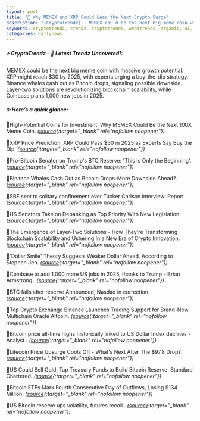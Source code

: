 ```yaml
---
layout: post
title: "🌅 Why MEMEX and XRP Could Lead the Next Crypto Surge"
description: "[CryptoTrendz] - MEMEX could be the next big meme coin with massive growth potential. XRP might reach $30 by 2025, with experts urging a buy-the-dip strategy. Binance whales cash out as Bitcoin drops, signaling possible downside. Layer-two solutions are revolutionizing blockchain scalability, while Coinbase plans 1,000 new jobs in 2025."
keywords: cryptotrendz, trendz, cryptotrends, web3trends, organic, AI, Trump, Crypto, Trading, XRP, Analyst, BTC, Binance, Bitcoin
categories: dailynews
---
```


##### ⚡ CryptoTrendz - 📌 *Latest Trendz Uncovered!:*

MEMEX could be the next big meme coin with massive growth potential. XRP might reach $30 by 2025, with experts urging a buy-the-dip strategy. Binance whales cash out as Bitcoin drops, signaling possible downside. Layer-two solutions are revolutionizing blockchain scalability, while Coinbase plans 1,000 new jobs in 2025.

##### ✨ *Here’s a quick glance:*


🔹High-Potential Coins for Investment: Why MEMEX Could Be the Next 100X Meme Coin. *([source](https://s.avyag.com/y8i6){:target="_blank" rel="nofollow noopener"})*

🔹XRP Price Prediction: XRP Could Pass $30 in 2025 as Experts Say Buy the Dip. *([source](https://s.avyag.com/4g91){:target="_blank" rel="nofollow noopener"})*

🔹Pro-Bitcoin Senator on Trump's BTC Reserve: 'This Is Only the Beginning'. *([source](https://s.avyag.com/ycqu){:target="_blank" rel="nofollow noopener"})*

🔹Binance Whales Cash Out as Bitcoin Drops-More Downside Ahead?. *([source](https://s.avyag.com/b77o){:target="_blank" rel="nofollow noopener"})*

🔹SBF sent to solitary confinement over Tucker Carlson interview: Report . *([source](https://s.avyag.com/0jte){:target="_blank" rel="nofollow noopener"})*

🔹US Senators Take on Debanking as Top Priority With New Legislation. *([source](https://s.avyag.com/ioba){:target="_blank" rel="nofollow noopener"})*

🔹The Emergence of Layer-Two Solutions - How They're Transforming Blockchain Scalability and Ushering In a New Era of Crypto Innovation. *([source](https://s.avyag.com/nytl){:target="_blank" rel="nofollow noopener"})*

🔹'Dollar Smile' Theory Suggests Weaker Dollar Ahead, According to Stephen Jen. *([source](https://s.avyag.com/h4yw){:target="_blank" rel="nofollow noopener"})*

🔹Coinbase to add 1,000 more US jobs in 2025, thanks to Trump - Brian Armstrong . *([source](https://s.avyag.com/fixd){:target="_blank" rel="nofollow noopener"})*

🔹BTC falls after reserve Announced, Nasdaq in correction. *([source](https://s.avyag.com/ue08){:target="_blank" rel="nofollow noopener"})*

🔹Top Crypto Exchange Binance Launches Trading Support for Brand-New Multichain Oracle Altcoin. *([source](https://s.avyag.com/aw6d){:target="_blank" rel="nofollow noopener"})*

🔹Bitcoin price all-time highs historically linked to US Dollar Index declines - Analyst . *([source](https://s.avyag.com/cbon){:target="_blank" rel="nofollow noopener"})*

🔹Litecoin Price Upsurge Cools Off - What's Next After The $97.8 Drop?. *([source](https://s.avyag.com/0lgq){:target="_blank" rel="nofollow noopener"})*

🔹US Could Sell Gold, Tap Treasury Funds to Build Bitcoin Reserve: Standard Chartered. *([source](https://s.avyag.com/ldpy){:target="_blank" rel="nofollow noopener"})*

🔹Bitcoin ETFs Mark Fourth Consecutive Day of Outflows, Losing $134 Million. *([source](https://s.avyag.com/79rz){:target="_blank" rel="nofollow noopener"})*

🔹US Bitcoin reserve ups volatility, futures recoil . *([source](https://s.avyag.com/jkw9){:target="_blank" rel="nofollow noopener"})*
